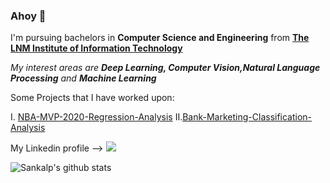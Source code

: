 ### Ahoy 👋

I'm pursuing bachelors in **Computer Science and Engineering** from [**The LNM Institute of Information Technology**](https://lnmiit.ac.in/) 

_My interest areas are **Deep Learning, Computer Vision,Natural Language Processing** and **Machine Learning**_

Some Projects that I have worked upon:

   I. [NBA-MVP-2020-Regression-Analysis](https://github.com/insomniac-klutz/NBA-MVP-2020-EDA)
   II.[Bank-Marketing-Classification-Analysis](https://github.com/insomniac-klutz/Machine-Learning-Dummy/tree/main/Classification/0002%20Bank-Marketing-UCI)
  

My Linkedin profile --> [![](https://img.shields.io/badge/-@sankalp-blue?style=flat-square&logo=Linkedin&logoColor=white)](https://www.linkedin.com/in/sankalp-chourasia-2102/)


![Sankalp's github stats](https://github-readme-stats.vercel.app/api?username=insomniac-klutz&hide=contribs&show_icons=true&theme=radical)
